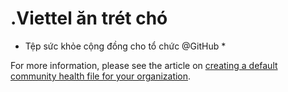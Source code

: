 # .Viettel ăn trét chó
* Tệp sức khỏe cộng đồng cho tổ chức @GitHub *

For more information, please see the article on [creating a default community health file for your organization](https://help.github.com/en/articles/creating-a-default-community-health-file-for-your-organization).
